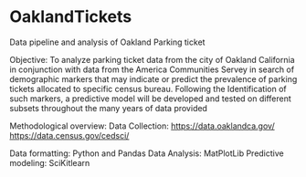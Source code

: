# OaklandTickets
Data pipeline and analysis of Oakland Parking ticket

Objective:
To analyze parking ticket data from the city of Oakland California in conjunction with data from the America Communities Servey in search of demographic markers that may indicate or predict the prevalence of parking tickets allocated to specific census bureau. Following the Identification of such markers, a predictive model will be developed and tested on different subsets throughout the many years of data provided

Methodological overview:
Data Collection: https://data.oaklandca.gov/
                 https://data.census.gov/cedsci/

Data formatting: Python and Pandas
Data Analysis: MatPlotLib
Predictive modeling: SciKitlearn

